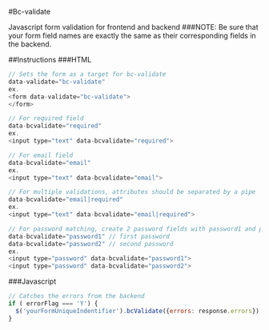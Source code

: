 #Bc-validate

Javascript form validation for frontend and backend
###NOTE:
Be sure that your form field names are exactly the same as their corresponding fields in the backend.

##Instructions
###HTML
```javascript
// Sets the form as a target for bc-validate
data-validate="bc-validate"
ex.
<form data-validate="bc-validate">
</form>

// For required field
data-bcvalidate="required"
ex.
<input type="text" data-bcvalidate="required">

// For email field
data-bcvalidate="email"
ex.
<input type="text" data-bcvalidate="email">

// For multiple validations, attributes should be separated by a pipe | (required and email)
data-bcvalidate="email|required" 
ex.
<input type="text" data-bcvalidate="email|required">

// For password matching, create 2 password fields with password1 and password2 attributes
data-bcvalidate="password1" // first password 
data-bcvalidate="password2" // second password
ex.
<input type="password" data-bcvalidate="password1">
<input type="password" data-bcvalidate="password2">
```

###Javascript
```javascript
// Catches the errors from the backend
if ( errorFlag === 'Y') {
  $('yourFormUniqueIndentifier').bcValidate({errors: response.errors});
}
```
